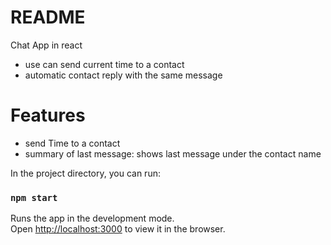 # README

Chat App in react 
  - use can send current time to a contact
  - automatic contact reply with the same message

# Features

  - send Time to a contact
  - summary of last message: shows last message under the contact name 




In the project directory, you can run:

### `npm start`

Runs the app in the development mode.\
Open [http://localhost:3000](http://localhost:3000) to view it in the browser.



